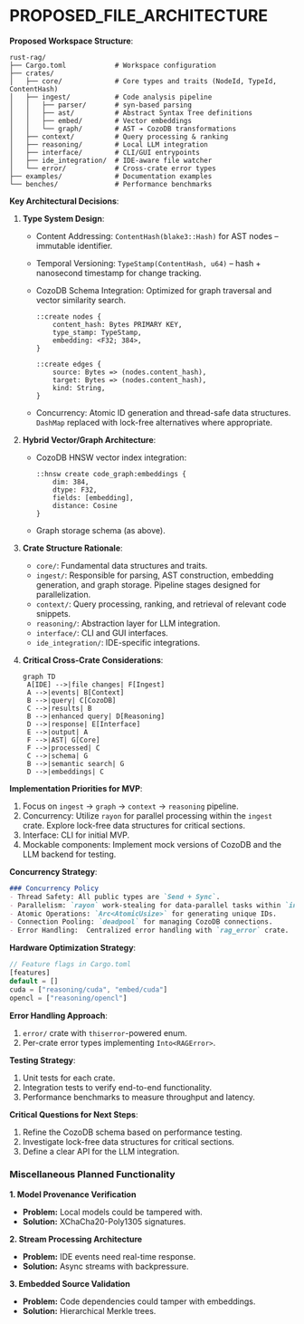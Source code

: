 
# PROPOSED_FILE_ARCHITECTURE

**Proposed Workspace Structure**:
```
rust-rag/
├── Cargo.toml            # Workspace configuration
├── crates/
│   ├── core/             # Core types and traits (NodeId, TypeId, ContentHash)
│   ├── ingest/           # Code analysis pipeline
│   │   ├── parser/       # syn-based parsing
│   │   ├── ast/          # Abstract Syntax Tree definitions
│   │   ├── embed/        # Vector embeddings 
│   │   └── graph/        # AST ➔ CozoDB transformations
│   ├── context/          # Query processing & ranking
│   ├── reasoning/        # Local LLM integration
│   ├── interface/        # CLI/GUI entrypoints
│   ├── ide_integration/  # IDE-aware file watcher
│   └── error/            # Cross-crate error types
├── examples/             # Documentation examples
└── benches/              # Performance benchmarks
```

**Key Architectural Decisions**:

1. **Type System Design**:
   - Content Addressing: `ContentHash(blake3::Hash)` for AST nodes – immutable identifier.
   - Temporal Versioning: `TypeStamp(ContentHash, u64)` – hash + nanosecond timestamp for change tracking.
   - CozoDB Schema Integration: Optimized for graph traversal and vector similarity search.

     ```cozo
     ::create nodes {
         content_hash: Bytes PRIMARY KEY,
         type_stamp: TypeStamp,
         embedding: <F32; 384>,
     }

     ::create edges {
         source: Bytes => (nodes.content_hash),
         target: Bytes => (nodes.content_hash),
         kind: String,
     }
     ```

   - Concurrency: Atomic ID generation and thread-safe data structures.  `DashMap` replaced with lock-free alternatives where appropriate.

2. **Hybrid Vector/Graph Architecture**:
   - CozoDB HNSW vector index integration:
     ```cozo
     ::hnsw create code_graph:embeddings {
         dim: 384,
         dtype: F32,
         fields: [embedding],
         distance: Cosine
     }
     ```
   - Graph storage schema (as above).

3. **Crate Structure Rationale**:
   - `core/`: Fundamental data structures and traits.
   - `ingest/`: Responsible for parsing, AST construction, embedding generation, and graph storage.  Pipeline stages designed for parallelization.
   - `context/`: Query processing, ranking, and retrieval of relevant code snippets.
   - `reasoning/`: Abstraction layer for LLM integration.
   - `interface/`: CLI and GUI interfaces.
   - `ide_integration/`: IDE-specific integrations.

4. **Critical Cross-Crate Considerations**:
   ```mermaid
   graph TD
    A[IDE] -->|file changes| F[Ingest]
    A -->|events| B[Context]
    B -->|query| C[CozoDB]
    C -->|results| B
    B -->|enhanced query| D[Reasoning]
    D -->|response| E[Interface]
    E -->|output| A
    F -->|AST| G[Core]
    F -->|processed| C
    C -->|schema| G
    B -->|semantic search| G
    D -->|embeddings| C
   ```

 **Implementation Priorities for MVP**:
1.  Focus on `ingest` → `graph` → `context` → `reasoning` pipeline.
2.  Concurrency: Utilize `rayon` for parallel processing within the `ingest` crate.  Explore lock-free data structures for critical sections.
3.  Interface: CLI for initial MVP.
4.  Mockable components:  Implement mock versions of CozoDB and the LLM backend for testing.

**Concurrency Strategy**:
```markdown
### Concurrency Policy
- Thread Safety: All public types are `Send + Sync`.
- Parallelism: `rayon` work-stealing for data-parallel tasks within `ingest`.
- Atomic Operations: `Arc<AtomicUsize>` for generating unique IDs.
- Connection Pooling: `deadpool` for managing CozoDB connections.
- Error Handling:  Centralized error handling with `rag_error` crate.
```

**Hardware Optimization Strategy**:
```rust
// Feature flags in Cargo.toml
[features]
default = []
cuda = ["reasoning/cuda", "embed/cuda"]
opencl = ["reasoning/opencl"]
```

**Error Handling Approach**:
1. `error/` crate with `thiserror`-powered enum.
2. Per-crate error types implementing `Into<RAGError>`.

**Testing Strategy**:
1. Unit tests for each crate.
2. Integration tests to verify end-to-end functionality.
3. Performance benchmarks to measure throughput and latency.

**Critical Questions for Next Steps**:
1.  Refine the CozoDB schema based on performance testing.
2.  Investigate lock-free data structures for critical sections.
3.  Define a clear API for the LLM integration.

### Miscellaneous Planned Functionality

**1. Model Provenance Verification**
- **Problem:** Local models could be tampered with.
- **Solution:** XChaCha20-Poly1305 signatures.

**2. Stream Processing Architecture**
- **Problem:** IDE events need real-time response.
- **Solution:** Async streams with backpressure.

**3. Embedded Source Validation**
- **Problem:** Code dependencies could tamper with embeddings.
- **Solution:** Hierarchical Merkle trees.
